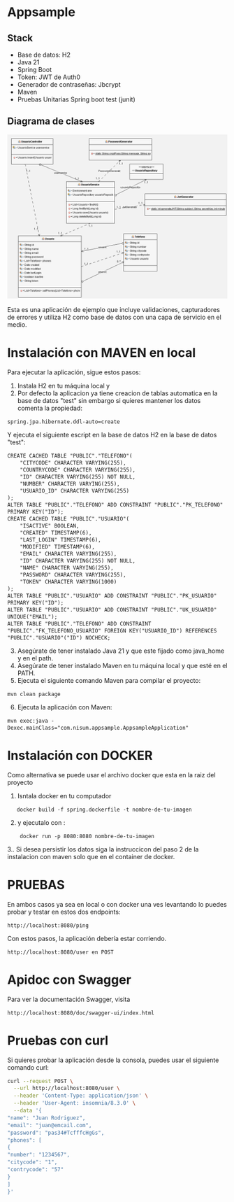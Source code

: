 # Appsample

## Stack
- Base de datos: H2
- Java 21
- Spring Boot
- Token: JWT de Auth0
- Generador de contraseñas: Jbcrypt
- Maven
- Pruebas Unitarias Spring boot test (junit)

## Diagrama de clases
![Diagrama de clases](https://github.com/Programmercito/appsample-nisum/blob/main/diagrama.png?raw=true)

Esta es una aplicación de ejemplo que incluye validaciones, capturadores de errores y utiliza H2 como base de datos con una capa de servicio en el medio.

# Instalación con MAVEN en local

Para ejecutar la aplicación, sigue estos pasos:

1. Instala H2 en tu máquina local y
2. Por defecto la aplicacion ya tiene creacion de tablas automatica en la base de datos "test" sin embargo si quieres mantener los datos comenta la propiedad:
```
spring.jpa.hibernate.ddl-auto=create
```
Y ejecuta el siguiente escript en la base de datos H2 en la base de datos "test": 
```
CREATE CACHED TABLE "PUBLIC"."TELEFONO"(
    "CITYCODE" CHARACTER VARYING(255),
    "COUNTRYCODE" CHARACTER VARYING(255),
    "ID" CHARACTER VARYING(255) NOT NULL,
    "NUMBER" CHARACTER VARYING(255),
    "USUARIO_ID" CHARACTER VARYING(255)
);     
ALTER TABLE "PUBLIC"."TELEFONO" ADD CONSTRAINT "PUBLIC"."PK_TELEFONO" PRIMARY KEY("ID");     
CREATE CACHED TABLE "PUBLIC"."USUARIO"(
    "ISACTIVE" BOOLEAN,
    "CREATED" TIMESTAMP(6),
    "LAST_LOGIN" TIMESTAMP(6),
    "MODIFIED" TIMESTAMP(6),
    "EMAIL" CHARACTER VARYING(255),
    "ID" CHARACTER VARYING(255) NOT NULL,
    "NAME" CHARACTER VARYING(255),
    "PASSWORD" CHARACTER VARYING(255),
    "TOKEN" CHARACTER VARYING(1000)
);               
ALTER TABLE "PUBLIC"."USUARIO" ADD CONSTRAINT "PUBLIC"."PK_USUARIO" PRIMARY KEY("ID");     
ALTER TABLE "PUBLIC"."USUARIO" ADD CONSTRAINT "PUBLIC"."UK_USUARIO" UNIQUE("EMAIL");        
ALTER TABLE "PUBLIC"."TELEFONO" ADD CONSTRAINT "PUBLIC"."FK_TELEFONO_USUARIO" FOREIGN KEY("USUARIO_ID") REFERENCES "PUBLIC"."USUARIO"("ID") NOCHECK;  

```
3. Asegúrate de tener instalado Java 21 y que este fijado como java_home y en el path.
4. Asegúrate de tener instalado Maven en tu máquina local y que esté en el PATH.
5. Ejecuta el siguiente comando Maven para compilar el proyecto:
```
mvn clean package
```
6. Ejecuta la aplicación con Maven:
```
mvn exec:java -Dexec.mainClass="com.nisum.appsample.AppsampleApplication"
```

# Instalación con DOCKER

Como alternativa se puede usar el archivo docker que esta en la raiz del proyecto
1. Isntala docker en tu computador

```
   docker build -f spring.dockerfile -t nombre-de-tu-imagen 
```
2. y ejecutalo con :

```
    docker run -p 8080:8080 nombre-de-tu-imagen
```
3.. Si desea persistir los datos siga la instruccicon del paso 2 de la instalacion con maven solo que en el container de docker.
   
# PRUEBAS
En ambos casos ya sea en local o con docker una ves levantando lo puedes probar y testar en estos dos endpoints:
```
http://localhost:8080/ping
```
Con estos pasos, la aplicación debería estar corriendo.
```
http://localhost:8080/user en POST
```
#  Apidoc con Swagger

Para ver la documentación Swagger, visita 
```
http://localhost:8080/doc/swagger-ui/index.html
```
# Pruebas con curl 

Si quieres probar la aplicación desde la consola, puedes usar el siguiente comando curl:

```bash
curl --request POST \
  --url http://localhost:8080/user \
  --header 'Content-Type: application/json' \
  --header 'User-Agent: insomnia/8.3.0' \
  --data '{
"name": "Juan Rodriguez",
"email": "juan@emcail.com",
"password": "pas34#TcfffcHgGs",
"phones": [
{
"number": "1234567",
"citycode": "1",
"contrycode": "57"
}
]
}'
```
